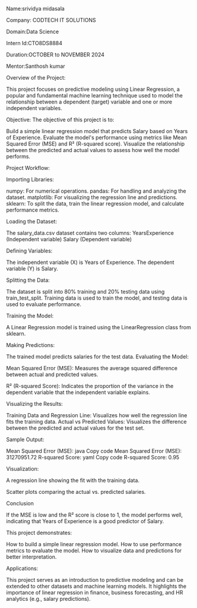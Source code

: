 Name:srividya midasala

Company: CODTECH IT SOLUTIONS

Domain:Data Science

Intern Id:CTO8DS8884

Duration:OCTOBER to NOVEMBER 2024

Mentor:Santhosh kumar

Overview of the  Project:

This project focuses on predictive modeling using Linear Regression, a popular and fundamental machine learning technique used to model the relationship between a dependent (target) variable and one or more independent variables.

Objective:
The objective of this project is to:

Build a simple linear regression model that predicts Salary based on Years of Experience.
Evaluate the model's performance using metrics like Mean Squared Error (MSE) and R² (R-squared score).
Visualize the relationship between the predicted and actual values to assess how well the model performs.

Project Workflow:

Importing Libraries:

numpy: For numerical operations.
pandas: For handling and analyzing the dataset.
matplotlib: For visualizing the regression line and predictions.
sklearn: To split the data, train the linear regression model, and calculate performance metrics.

Loading the Dataset:

The salary_data.csv dataset contains two columns:
YearsExperience (Independent variable)
Salary (Dependent variable)

Defining Variables:

The independent variable (X) is Years of Experience.
The dependent variable (Y) is Salary.

Splitting the Data:

The dataset is split into 80% training and 20% testing data using train_test_split.
Training data is used to train the model, and testing data is used to evaluate performance.

Training the Model:

A Linear Regression model is trained using the LinearRegression class from sklearn.

Making Predictions:

The trained model predicts salaries for the test data.
Evaluating the Model:

Mean Squared Error (MSE): Measures the average squared difference between actual and predicted values.

R² (R-squared Score): Indicates the proportion of the variance in the dependent variable that the independent variable explains.

Visualizing the Results:

Training Data and Regression Line: Visualizes how well the regression line fits the training data.
Actual vs Predicted Values: Visualizes the difference between the predicted and actual values for the test set.

Sample Output:

Mean Squared Error (MSE):
java
Copy code
Mean Squared Error (MSE): 31270951.72
R-squared Score:
yaml
Copy code
R-squared Score: 0.95

Visualization:

A regression line showing the fit with the training data.

Scatter plots comparing the actual vs. predicted salaries.

Conclusion

If the MSE is low and the R² score is close to 1, the model performs well, indicating that Years of Experience is a good predictor of Salary.

This project demonstrates:

How to build a simple linear regression model.
How to use performance metrics to evaluate the model.
How to visualize data and predictions for better interpretation.

Applications:

This project serves as an introduction to predictive modeling and can be extended to other datasets and machine learning models.
It highlights the importance of linear regression in finance, business forecasting, and HR analytics (e.g., salary predictions).


